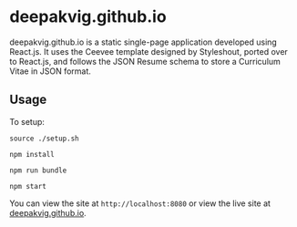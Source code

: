# deepakvig.github.io

deepakvig.github.io is a static single-page application developed using React.js. It uses the Ceevee template designed by Styleshout, ported over to React.js, and follows the JSON Resume schema to store a Curriculum Vitae in JSON format.

## Usage

To setup:
````
source ./setup.sh

npm install

npm run bundle

npm start
````

You can view the site at `http://localhost:8080` or view the live site at [deepakvig.github.io](https://deepakvig.github.io).
